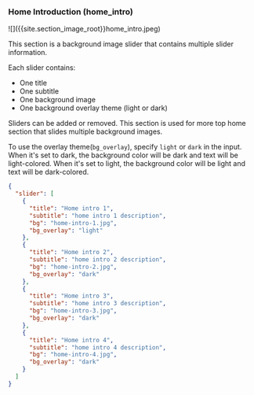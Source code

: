<h3 id='home_intro'>Home Introduction (home_intro)</h3>
![]({{site.section_image_root}}home_intro.jpeg)

This section is a background image slider that contains multiple slider information.

Each slider contains:

* One title
* One subtitle
* One background image
* One background overlay theme (light or dark)

Sliders can be added or removed. This section is used for more top home section that slides multiple background images.

To use the overlay theme(`bg_overlay`), specify `light` or `dark` in the input. When it's set to dark, the background color will be dark and text will be light-colored. When it's set to light, the background color will be light and text will be dark-colored.

```json
{
  "slider": [
    {
      "title": "Home intro 1",
      "subtitle": "home intro 1 description",
      "bg": "home-intro-1.jpg",
      "bg_overlay": "light"
    },
    {
      "title": "Home intro 2",
      "subtitle": "home intro 2 description",
      "bg": "home-intro-2.jpg",
      "bg_overlay": "dark"
    },
    {
      "title": "Home intro 3",
      "subtitle": "home intro 3 description",
      "bg": "home-intro-3.jpg",
      "bg_overlay": "dark"
    },
    {
      "title": "Home intro 4",
      "subtitle": "home intro 4 description",
      "bg": "home-intro-4.jpg",
      "bg_overlay": "dark"
    }
  ]
}
```
